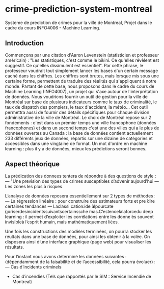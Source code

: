 # crime-prediction-system-montreal
Systeme de prediction de crimes pour la ville de Montreal, Projet dans le cadre du cours INFO4006 - Machine Learning.

## Introduction
Commençons par une citation d'Aaron Levenstein (statisticien et professeur américain) : "Les statistiques, c'est comme le bikini. Ce qu'elles révèlent est suggestif. Ce qu'elles dissimulent est essentiel". Par cette phrase, le professeur voudrait tout simplement lancer les bases d'un certain message caché dans les chiffres. Les chiffres sont brutes, mais lorsque mis sous une certaine forme, permettent de traduire des réalités qui s'appliquent à notre monde. Partant de cette base, nous proposons dans le cadre du cours de Machine Learning (INFO4007), un projet qui s'axe autour de l'interprétation de données. Nous voudrions fournir un outil de gestion pour la ville de Montréal sur base de plusieurs indicateurs comme le taux de criminalité, le taux de dispatch des pompiers, le taux d'accident, la météo... Cet outil permettra aussi de fournir des détails spécifiques pour chaque division administrative de la ville de Montréal.  Le choix de Montréal repose sur 2 fondements : c'est dans un premier temps une ville francophone (données francophones) et dans un second temps c'est une des villes qui a le plus de données ouvertes au Canada : la base de données contient actuellement 233 différents jeux de données, répartis sur une dizaine de catégories et accessibles dans une vingtaine de format. Un mot d'ordre en machine learning : plus il y a de données, mieux les prédictions seront bonnes. 

## Aspect théorique
La prédication des donnees tentera de répondre à des questions de style : 
— "Une prevision des types de crimes susceptibles d’advenir aujourd’hui
— Les zones les plus à risques

L’analyse de données reposera essentiellement sur 2 types de méthodes :
— La régression linéaire : pour construire des estimateurs forts et pre ́dire certaines tendances
— Laclassi cation:ide ́alpourcate ́goriserdesincidentssuivantscertainssche ́mas.C’estencelalaforcedu
deep learning : il permet d’exploiter les corrélations entre les donne ́es souvent invisibleà l’esprit humain, mais mathématiquement liées.

Une fois les constructions des modèles terminées, on pourra stocker les réultats dans une base de données, pour ainsi les obtenir à la volée. On disposera ainsi d’une interface graphique (page web) pour visualiser les résultats.

Pour l’instant nous avons déterminé les données suivantes : (dépendamment de la faisabilité et de l’accèssibilité, cela pourra évoluer) :
— Cas d’incidents criminels
- Cas d’incendies (Tels que rapportés par le SIM : Service Incendie de Montreal)
